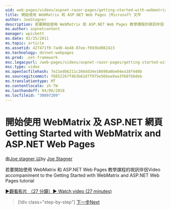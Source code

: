 ```yaml
---
uid: web-pages/videos/aspnet-razor-pages/getting-started-with-webmatrix-and-aspnet-web-pages
title: 開始使用 WebMatrix 和 ASP.NET Web Pages |Microsoft 文件
author: JoeStagner
description: 若要開始使用 WebMatrix 和 ASP.NET Web Pages 教學課程的視訊伴侶
ms.author: aspnetcontent
manager: wpickett
ms.date: 02/25/2011
ms.topic: article
ms.assetid: 427471f0-7ad8-4e48-87ee-f693bd082423
ms.technology: dotnet-webpages
ms.prod: .net-framework
msc.legacyurl: /web-pages/videos/aspnet-razor-pages/getting-started-with-webmatrix-and-aspnet-web-pages
msc.type: video
ms.openlocfilehash: 7e21edb6211c266dd34e10698a0be04ea18f440b
ms.sourcegitcommit: f8852267f463b62d7f975e56bea9aa3f68fbbdeb
ms.translationtype: MT
ms.contentlocale: zh-TW
ms.lasthandoff: 04/06/2018
ms.locfileid: "30897209"
---
```

<a name="getting-started-with-webmatrix-and-aspnet-web-pages"></a><span data-ttu-id="00ee2-103">開始使用 WebMatrix 及 ASP.NET 網頁</span><span class="sxs-lookup"><span data-stu-id="00ee2-103">Getting Started with WebMatrix and ASP.NET Web Pages</span></span>
====================
<span data-ttu-id="00ee2-104">由[Joe stagner 以](https://github.com/JoeStagner)</span><span class="sxs-lookup"><span data-stu-id="00ee2-104">by [Joe Stagner](https://github.com/JoeStagner)</span></span>

<span data-ttu-id="00ee2-105">若要開始使用 WebMatrix 和 ASP.NET Web Pages 教學課程的視訊伴侶</span><span class="sxs-lookup"><span data-stu-id="00ee2-105">Video accompaniment to the Getting Started with WebMatrix and ASP.NET Web Pages tutorial</span></span>

[<span data-ttu-id="00ee2-106">&#9654;觀看影片 （27 分鐘）</span><span class="sxs-lookup"><span data-stu-id="00ee2-106">&#9654; Watch video (27 minutes)</span></span>](https://channel9.msdn.com/Blogs/ASP-NET-Site-Videos/getting-started-with-webmatrix-and-aspnet-web-pages)

> [!div class="step-by-step"]
> [<span data-ttu-id="00ee2-107">下一步</span><span class="sxs-lookup"><span data-stu-id="00ee2-107">Next</span></span>](introduction-to-aspnet-web-programming-using-the-razor-syntax.md)
